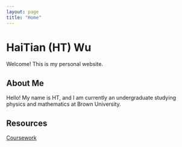 ```yaml
---
layout: page
title: "Home"
---
```


# HaiTian (HT) Wu
Welcome! This is my personal website.

## About Me
Hello! My name is HT, and I am currently an undergraduate studying physics and mathematics at Brown University.

## Resources
[Coursework](coursework.md)
